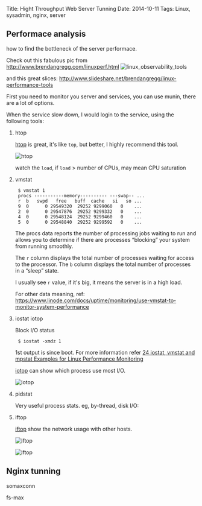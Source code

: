 Title: Hight Throughput Web Server Tunning
Date: 2014-10-11
Tags: Linux, sysadmin, nginx, server


## Performace analysis
how to find the bottleneck of the server performace.

Check out this fabulous pic from <http://www.brendangregg.com/linuxperf.html>
![linux_observability_tools](http://www.brendangregg.com/Perf/linux_observability_tools.png)

and this great slices: <http://www.slideshare.net/brendangregg/linux-performance-tools>

First you need to monitor you server and services, you can use munin, there are a lot of options.

When the service slow down, I would login to the service, using the following tools:

1. htop

    [htop](http://hisham.hm/htop/index.php) is great, it's like `top`, but better, I highly recommend this tool.

    ![htop](http://hisham.hm/htop/htop-1.0-screenshot.png)

    watch the `load`, if `load` > number of CPUs, may mean CPU saturation

2. vmstat

        $ vmstat 1
        procs -----------memory---------- ---swap-- ...
        r  b   swpd   free   buff  cache   si   so ...
        9  0      0 29549320  29252 9299060   0    ...
        2  0      0 29547876  29252 9299332   0    ...
        4  0      0 29548124  29252 9299460   0    ...
        5  0      0 29548840  29252 9299592   0    ...

    The procs data reports the number of processing jobs waiting to run and allows you to determine if there are processes “blocking” your system from running smoothly.

    The `r` column displays the total number of processes waiting for access to the processor. The `b` column displays the total number of processes in a “sleep” state.

    I usually see `r` value, if it's big, it means the server is in a high load.

    For other data meaning, ref: <https://www.linode.com/docs/uptime/monitoring/use-vmstat-to-monitor-system-performance>

3. iostat iotop

    Block I/O status

        $ iostat -xmdz 1

    1st output is since boot.
    For more information refer [24 iostat, vmstat and mpstat Examples for Linux Performance Monitoring](http://www.thegeekstuff.com/2011/07/iostat-vmstat-mpstat-examples/)

    [iotop](http://guichaz.free.fr/iotop/) can show which process use most I/O.

    ![iotop](http://guichaz.free.fr/iotop/iotop_big.png)

4. pidstat

    Very useful process stats. eg, by-thread, disk I/O:

5. iftop

    [iftop](http://www.ex-parrot.com/pdw/iftop/) show the network usage with other hosts.

    ![iftop](http://www.ex-parrot.com/pdw/iftop/iftop_normal.png)

    ![iftop](http://www.ex-parrot.com/pdw/iftop/iftop_ports.png)


## Nginx tunning

somaxconn

fs-max
